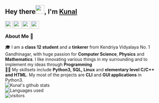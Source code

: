 

<!--
**Kunal-Kumar-Sahoo/Kunal-Kumar-Sahoo** is a ✨ _special_ ✨ repository because its `README.md` (this file) appears on your GitHub profile.

Here are some ideas to get you started:

- 🔭 I’m currently working on ...
- 🌱 I’m currently learning ...
- 👯 I’m looking to collaborate on ...
- 🤔 I’m looking for help with ...
- 💬 Ask me about ...
- 📫 How to reach me: ...
- 😄 Pronouns: ...
- ⚡ Fun fact: ...
-->

## Hey there<img src="https://github.com/TheDudeThatCode/TheDudeThatCode/blob/master/Assets/Hi.gif" width="29px">, I'm [Kunal](https://pdfhost.io/v/EVD9wiGDB_Kunals_Resumepdf.pdf) 

<a href="https://www.linkedin.com/in/kunal-kumar-sahoo/">
  <img align="left" width="24px" src="https://cdn.jsdelivr.net/npm/simple-icons@v3/icons/linkedin.svg"  />
</a>
<a href="mailto:kunal.sahoo2003@gmail.com">
  <img align="left" width="26px" src="https://cdn.jsdelivr.net/npm/simple-icons@v3/icons/gmail.svg" />
</a>
<a href="https://www.instagram.com/kunal.sahoo2003/">
  <img align="left" width="26px" src="https://cdn.jsdelivr.net/npm/simple-icons@v3/icons/instagram.svg" />
</a>
<a href="https://www.youtube.com/channel/UC5qkTGwtnm_cvaUf61OnT5Q">
  <img align="left" width="26px" src="https://cdn.jsdelivr.net/npm/simple-icons@v3/icons/youtube.svg" />
</a>
<br />

### About Me 🚀
🎓 I am a <b>class 12 student</b> and a <b>tinkerer</b> from Kendriya Vidyalaya No. 1 Gandhinagar, with huge passion for <b>Computer Science</b>, <b>Physics</b> and <b>Mathematics</b>. I like innovating various things in my surrounding and to implement my ideas through <b>Programming</b></br>
👨‍💻  My skillsets include <b>Python3, SQL, Linux</b> and <b>elementary level C/C++ and HTML</b>. My most of the projects are <b>CLI</b> and <b>GUI applications</b> in Python3. </br>
![Kunal's github stats](https://github-readme-stats.vercel.app/api?username=Kunal-Kumar-Sahoo&show_icons=true&hide_border=true&theme=react)
<br />
![Languages used](https://github-readme-stats.vercel.app/api/top-langs/?username=Kunal-Kumar-Sahoo&theme=react&hide_border=true)
<br />
![visitors](https://visitor-badge.laobi.icu/badge?page_id=Kunal-Kumar-Sahoo)
